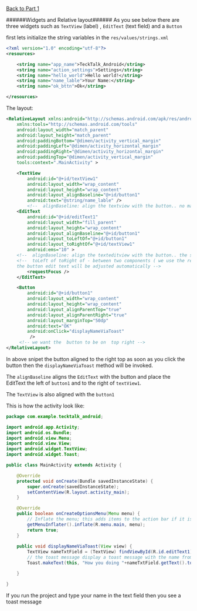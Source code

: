 [Back to Part 1](https://github.com/tokhi/androidTechTalkPresentation/blob/master/README.md)

######Widgets and Relative layout######
As you see below there are three widgets such as `TextView` (label) , `EditText` (text field) and a `Button`

first lets initialize the string variables in the `res/values/strings.xml`

```xml
<?xml version="1.0" encoding="utf-8"?>
<resources>

    <string name="app_name">TeckTalk_Android</string>
    <string name="action_settings">Settings</string>
    <string name="hello_world">Hello world!</string>
    <string name="name_lable">Your Name:</string>
    <string name="ok_bttn">Ok</string>

</resources>
```

The layout:


```xml
<RelativeLayout xmlns:android="http://schemas.android.com/apk/res/android"
    xmlns:tools="http://schemas.android.com/tools"
    android:layout_width="match_parent"
    android:layout_height="match_parent"
    android:paddingBottom="@dimen/activity_vertical_margin"
    android:paddingLeft="@dimen/activity_horizontal_margin"
    android:paddingRight="@dimen/activity_horizontal_margin"
    android:paddingTop="@dimen/activity_vertical_margin"
    tools:context=".MainActivity" >

    <TextView
        android:id="@+id/textView1"
        android:layout_width="wrap_content"
        android:layout_height="wrap_content"
        android:layout_alignBaseline="@+id/button1"
        android:text="@string/name_lable" />
		<!--  alignBaseline: align the textview with the button.. no matter where you place them first -->
    <EditText
        android:id="@+id/editText1"
        android:layout_width="fill_parent"
        android:layout_height="wrap_content"
        android:layout_alignBaseline="@+id/button1"
        android:layout_toLeftOf="@+id/button1"
        android:layout_toRightOf="@+id/textView1"
        android:ems="10" >
	<!--  alignBaseline: align the texteditview with the button.. the same as textview -->
	<!--  toLeft of toRight of - between two components ( we use the relative adjustment so if we increase the text value of text view and the 
	the button edit text will be adjusted automatically -->
        <requestFocus />
    </EditText>

    <Button
        android:id="@+id/button1"
        android:layout_width="wrap_content"
        android:layout_height="wrap_content"
        android:layout_alignParentTop="true"
        android:layout_alignParentRight="true"
        android:layout_marginTop="50dp"
        android:text="OK"
        android:onClick="displayNameViaToast"
         />
	 <!-- we want the  button to be on  top right -->
</RelativeLayout>
```
In above snipet the button aligned to the right top as soon as you click the button then the `displayNameViaToast` method will be invoked.

The `alignBaseline` aligns the `EditText` with the button and place the EditText the left of `button1` and to the right of `textView1`.

The `TextView` is also aligned with the `button1`


This is how the activity look like:

```java
package com.example.tecktalk_android;

import android.app.Activity;
import android.os.Bundle;
import android.view.Menu;
import android.view.View;
import android.widget.TextView;
import android.widget.Toast;

public class MainActivity extends Activity {

	@Override
	protected void onCreate(Bundle savedInstanceState) {
		super.onCreate(savedInstanceState);
		setContentView(R.layout.activity_main);
	}

	@Override
	public boolean onCreateOptionsMenu(Menu menu) {
		// Inflate the menu; this adds items to the action bar if it is present.
		getMenuInflater().inflate(R.menu.main, menu);
		return true;
	}
	
	public void displayNameViaToast(View view) {
		TextView nameTxtField = (TextView) findViewById(R.id.editText1);
		// the toast message display a toast message with the name from the text field
		Toast.makeText(this, "How you doing "+nameTxtField.getText().toString(), Toast.LENGTH_LONG).show();

	}

}

```
If you run the project and type your name in the text field then you see a toast message

